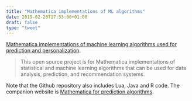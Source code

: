 ```yaml
---
title: "Mathematica implementations of ML algorithms"
date: 2019-02-26T17:53:00+01:00
draft: false
type: "tweet"
---
```


[Mathematica implementations of machine learning algorithms used for prediction
and personalization](https://github.com/antononcube/MathematicaForPrediction).

> This open source project is for Mathematica implementations of statistical and
> machine learning algorithms that can be used for data analysis, prediction, and
> recommendation systems.

Note that the Github repository also includes Lua, Java and R code. The
companion website is [Mathematica for prediction algorithms](https://mathematicaforprediction.wordpress.com).
